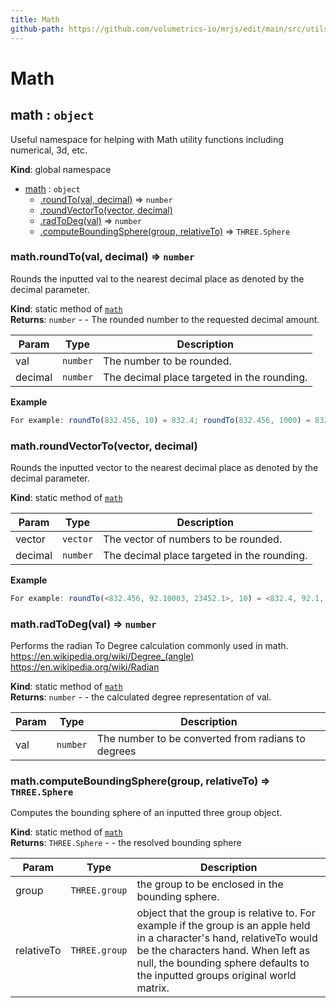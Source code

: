 ```yaml
---
title: Math
github-path: https://github.com/volumetrics-io/mrjs/edit/main/src/utils/Math.js
---
```

# Math

<a name="math"></a>

## math : <code>object</code>
Useful namespace for helping with Math utility functions including numerical, 3d, etc.

**Kind**: global namespace  

* [math](#math) : <code>object</code>
    * [.roundTo(val, decimal)](#math.roundTo) ⇒ <code>number</code>
    * [.roundVectorTo(vector, decimal)](#math.roundVectorTo)
    * [.radToDeg(val)](#math.radToDeg) ⇒ <code>number</code>
    * [.computeBoundingSphere(group, relativeTo)](#math.computeBoundingSphere) ⇒ <code>THREE.Sphere</code>

<a name="math.roundTo"></a>

### math.roundTo(val, decimal) ⇒ <code>number</code>
Rounds the inputted val to the nearest decimal place as denoted by the decimal parameter.

**Kind**: static method of [<code>math</code>](#math)  
**Returns**: <code>number</code> - - The rounded number to the requested decimal amount.  

| Param | Type | Description |
| --- | --- | --- |
| val | <code>number</code> | The number to be rounded. |
| decimal | <code>number</code> | The decimal place targeted in the rounding. |

**Example**  
```js
For example: roundTo(832.456, 10) = 832.4; roundTo(832.456, 1000) = 832.456; roundTo(832.456, 0.01) = 800;
```
<a name="math.roundVectorTo"></a>

### math.roundVectorTo(vector, decimal)
Rounds the inputted vector to the nearest decimal place as denoted by the decimal parameter.

**Kind**: static method of [<code>math</code>](#math)  

| Param | Type | Description |
| --- | --- | --- |
| vector | <code>vector</code> | The vector of numbers to be rounded. |
| decimal | <code>number</code> | The decimal place targeted in the rounding. |

**Example**  
```js
For example: roundTo(<832.456, 92.10003, 23452.1>, 10) = <832.4, 92.1, 2342.1>;
```
<a name="math.radToDeg"></a>

### math.radToDeg(val) ⇒ <code>number</code>
Performs the radian To Degree calculation commonly used in math.
https://en.wikipedia.org/wiki/Degree_(angle) https://en.wikipedia.org/wiki/Radian

**Kind**: static method of [<code>math</code>](#math)  
**Returns**: <code>number</code> - - the calculated degree representation of val.  

| Param | Type | Description |
| --- | --- | --- |
| val | <code>number</code> | The number to be converted from radians to degrees |

<a name="math.computeBoundingSphere"></a>

### math.computeBoundingSphere(group, relativeTo) ⇒ <code>THREE.Sphere</code>
Computes the bounding sphere of an inputted three group object.

**Kind**: static method of [<code>math</code>](#math)  
**Returns**: <code>THREE.Sphere</code> - - the resolved bounding sphere  

| Param | Type | Description |
| --- | --- | --- |
| group | <code>THREE.group</code> | the group to be enclosed in the bounding sphere. |
| relativeTo | <code>THREE.group</code> | object that the group is relative to. For example if the group is an apple held in a character's hand, relativeTo would be the characters hand. When left as null, the bounding sphere defaults to the inputted groups original world matrix. |

